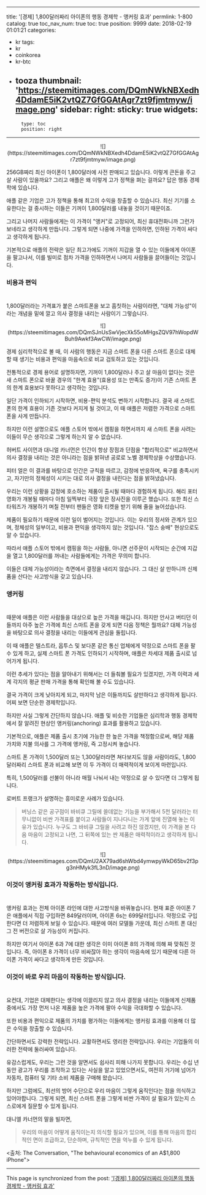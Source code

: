 
---
title: '[경제]  1,800달러짜리 아이폰의 행동 경제학 - 앵커링 효과'
permlink: 1-800
catalog: true
toc_nav_num: true
toc: true
position: 9999
date: 2018-02-19 01:01:21
categories:
- kr
tags:
- kr
- coinkorea
- kr-btc
- tooza
thumbnail: 'https://steemitimages.com/DQmNWkNBXedh4DdamE5iK2vtQZ7GfGGAtAgr7zt9fjmtmyw/image.png'
sidebar:
    right:
        sticky: true
widgets:
    -
        type: toc
        position: right
---


<center>
![](https://steemitimages.com/DQmNWkNBXedh4DdamE5iK2vtQZ7GfGGAtAgr7zt9fjmtmyw/image.png)
</center>

256GB짜리 최신 아이폰이 1,800달러에 사전 판매되고 있습니다.  이렇게 큰돈을 주고 살 사람이 있을까요? 그리고 애플은 왜 이렇게 고가 정책을 펴는 걸까요?   답은 행동 경제학에 있습니다.

애플 같은 기업은 고가 정책을 통해 최고의 수익을 창출할 수 있습니다.  최신 기기를 소유한다는 걸 중시하는 이들은 기꺼이 1,800달러를 내놓을 것이기 때문이죠.  

그리고 나머지 사람들에게는 이 가격이 "앵커"로 고정되어, 최신 휴대전화니까 그런가 보네라고 생각하게 만듭니다.  그렇게 되면 나중에 가격을 인하하면, 인하된 가격이 싸다고 생각하게 됩니다. 

기본적으로 애플의 전략은 일단 최고가에도 기꺼이 지갑을 열 수 있는 이들에게 아이폰을 팔고나서, 이를 빌미로 점차 가격을 인하하면서 나머지 사람들을 끌어들이는 것입니다.

### 비용과 편익
#
1,800달러라는 가격표가 붙은 스마트폰을 보고 흠칫하는 사람이라면, "대체 가능성"이라는 개념을 밑에 깔고 의사 결정을 내리는 사람이기 그렇습니다.  

<center>
![](https://steemitimages.com/DQmSJnUsSwVjecXk55oMHgsZQV97hWopdWBuh9Awkf3AwCW/image.png)
</center>

경제 심리학적으로 볼 때, 이 사람의 행동은 지금 스마트 폰을 다른 스마트 폰으로 대체할 때 생기는 비용과 편익을 마음속으로 비교 검토하고 있는 것입니다.

전통적으로 경제 용어로 설명하자면, 기꺼이 1,800달러나 주고 살 마음이 없다는 것은  새 스마트 폰으로 바꿀 경우의 "한계 효용"(효용성 또는 만족도 증가)이 기존 스마트 폰의 한계 효용보다 못하다고 생각하는 것입니다. 

일단 가격이 인하되기 시작하면, 비용-편익 분석도 변하기 시작합니다.  결국 새 스마트 폰의 한계 효용이 기존 것보다 커지게 될 것이고, 이 때 애플은 저렴한 가격으로 스마트 폰을 사게 만듭니다. 

하지만 이런 설명으로도 애플 스토어 밖에서 캠핑을 하면서까지 새 스마트 폰을 사려는 이들이 무슨 생각으로 그렇게 하는지 알 수 없습니다. 

허버트 사이먼과 대니얼 카너먼은 인간이 항상 장점과 단점을 "합리적으로" 비교하면서 의사 결정을 내리는 것은 아니라는 점을 밝혀낸 공로로 노벨 경제학상을 수상했습니다.

피터 얼은 이 결과를 바탕으로 인간은 규칙을 따르고, 감정에 반응하며, 욕구를 충족시키고, 자기만의 정체성이 시키는 대로 의사 결정을 내린다는 점을 밝혀냈습니다.

우리는 이런 상황을 감정에 호소하는 제품이 출시될 때마다 경험하게 됩니다.  해리 포터 영화가 개봉될 때마다 아침 일찍부터 극장 앞은 장사진을 이루곤 했습니다.  또한  최신 스타워즈가 개봉하기 며칠 전부터 팬들은  영화 티켓을 받기 위해 줄을 늘어섰습니다. 

제품이 필요하기 때문에 이런 일이 벌어지는 것입니다.  이는 우리의 정서와 관계가 있으며, 정체성의 일부이고, 비용과 편익을 생각하지 않는 것입니다.  "잡스 숭배" 현상으로도 알 수 있습니다. 

따라서 애플 스토어 밖에서 캠핑을 하는 사람들, 아니면 선주문이 시작되는 순간에 지갑을 열고 1,800달러를 꺼내는 사람들에게는 가격은 무의미 합니다. 

이들은 대체 가능성이라는 측면에서 결정을 내리지 않습니다. 그 대신 살 만하니까 신제품을 산다는 사고방식을 갖고 있습니다.

### 앵커링
#
때문에 애플은 이런 사람들을 대상으로 높은 가격을 매깁니다. 하지만 안사고 버티던 이들까지 아주 높은 가격에 최신 스마트 폰을 갖게 되면 다음 정책은 뭘까요?  대체 가능성을 바탕으로 의사 결정을 내리는 이들에게 관심을 돌립니다.

이 때 애플은 텔스트라, 옵투스 및 보다폰 같은 통신 업체에게 약정으로 스마트 폰을 팔 수 있게 하고, 실제 스마트 폰 가격도 인하되기 시작하며, 애플은 차세대 제품 출시로 넘어가게 됩니다. 

이런 추세가 있다는 점을 알아내기 위해서는 더 들춰볼 필요가 있겠지만, 가격 이력과 세계 각지의 평균 판매 가격을 통해 확인해 볼 수도 있습니다. 

결국 가격이 크게 낮아지게 되고, 마지막 남은 이들까지도 살만하다고 생각하게 됩니다.  어찌 보면 단순한 경제학입니다.

하지만 사실 그렇게 간단하지 않습니다.  애플 및 비슷한 기업들은 심리학과 행동 경제학에서 잘 알려진 현상인 앵커링(anchoring) 효과를 활용하고 있습니다.

기본적으로, 애플은 제품 출시 초기에 가능한 한 높은 가격을 책정함으로써, 해당 제품 가치와 지불 의사를 그 가격에 앵커링, 즉 고정시켜 놓습니다.

스마트 폰 가격이 1,500달러 또는 1,300달러라면 쳐다보지도 않을 사람이라도, 1,800달러짜리 스마트 폰과 비교해 보면 이 두 가격이 더 매력적이게 보이게 마련입니다. 

특히, 1,500달러를 선불이 아니라 매월 나눠서 내는 약정으로 살 수 있다면 더 그렇게 됩니다. 

로버트 프랭크가 설명하는 흥미로운 사례가 있습니다. 

>버닝스 같은 공구점이 바비큐 그릴에 쓸데없는 기능을 부가해서 5천 달러라는 터무니없이 비싼 가격표를 붙이고 사람들이 지나다니는 가게 앞에 진열해 놓는 이유가 있습니다. 누구도 그 바비큐 그릴을 사려고 하진 않겠지만, 이 가격을 본 다음 마음이 고정되고 나면, 그 뒤쪽에 있는 싼 제품은 매력적이라고 생각하게 됩니다. 

<center>
![](https://steemitimages.com/DQmU2AX79ad6shWbd4ymwpyWkD65bv2f3pg3nHMyk3fL3nD/image.png)
</center>

### 이것이 앵커링 효과가 작동하는 방식입니다.
#
앵커링 효과는 전체 아이폰 라인에 대한 사고방식을 바꿔놓습니다.  현재 표준 아이폰 7은  애플에서 직접 구입하면 849달러이며, 아이폰 6s는 699달러입니다.  약정으로 구입한다면 더 저렴하게 보일 수 있습니다.  때문에 여러 모델들 가운데, 최신 스마트 폰 대신 그 전 버전으로 살 가능성이 커집니다.

하지만 여기서 아이폰 6과 7에 대한 생각은 이미 아이폰 8의 가격에 의해 짜 맞춰진 것입니다.  즉, 아이폰 8 가격이 너무 비싸잖아 하는 생각이 마음속에 있기 때문에 다른 아이폰 가격이 싸다고 생각하게 만든 것입니다.

### 이것이 바로 우리 마음이 작동하는 방식입니다.
#
요컨대, 기업은 대체한다는 생각에 이끌리지 않고 의사 결정을 내리는 이들에게 신제품 중에서도 가장 먼저 나온 제품을 높은 가격에 팔아 수익을 극대화할 수 있습니다.  

또한 비용과 편익으로 제품의 가치를 평가하는 이들에게는 앵커링 효과를 이용해 더 많은 수익을 창출할 수 있습니다.

간단하면서도 강력한 전략입니다.  교활하면서도 영리한 전략입니다. 우리는 기업들의 이러한 전략에 둘러싸여 있습니다. 

유감스럽게도, 우리는 그런 것을 알면서도 쉽사리 피해 나가지 못합니다. 우리는 수십 년 동안 광고가 우리를 조작하고 있다는 사실을 알고 있었으면서도, 여전히 거기에 넘어가 자동차, 컴퓨터 및 기타 소비 제품을 구매해 왔습니다.

하지만 그럼에도, 최선의 방어 수단으로 우리 마음이 그렇게 움직인다는 점을 의식하고 있어야합니다.  그렇게 되면, 최신 스마트 폰을 그렇게 비싼 가격이 살 필요가 있는지 스스로에게 질문할 수 있게 됩니다. 

대니엘 카너먼의 말을 빌자면, 

>우리의 마음이 어떻게 움직이는지 의식할 필요가 있으며, 이를 통해 마음의 합리적인 면이 조급하고, 단순하며, 규칙적인 면을 억누를 수 있게 됩니다. 

<출처: The Conversation, "The behavioural economics of an A$1,800 iPhone">

- - -

This page is synchronized from the post: ['[경제]  1,800달러짜리 아이폰의 행동 경제학 - 앵커링 효과'](https://steemit.com/@pius.pius/1-800)

